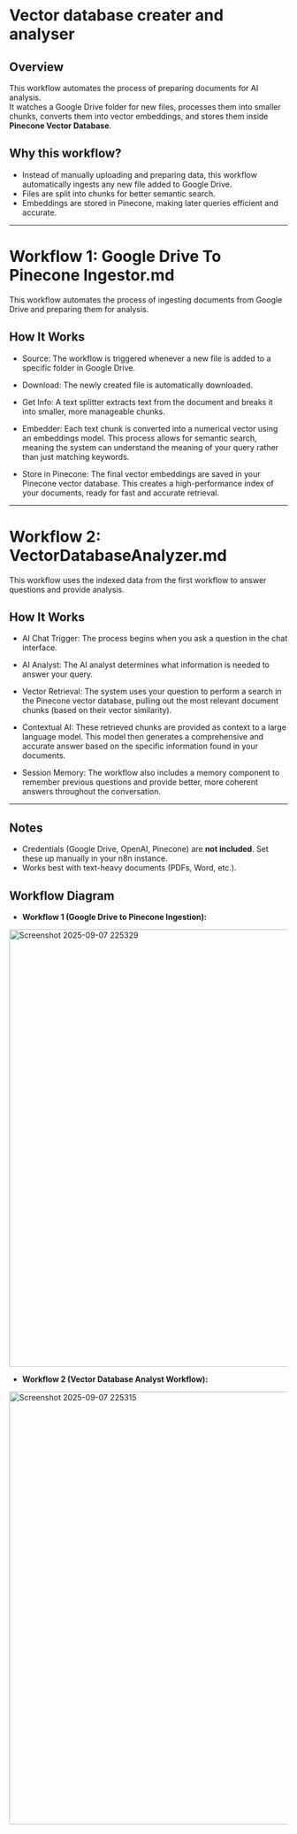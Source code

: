 # Vector database creater and analyser

## Overview
This workflow automates the process of preparing documents for AI analysis.  
It watches a Google Drive folder for new files, processes them into smaller chunks, converts them into vector embeddings, and stores them inside **Pinecone Vector Database**.  

## Why this workflow?
- Instead of manually uploading and preparing data, this workflow automatically ingests any new file added to Google Drive.  
- Files are split into chunks for better semantic search.  
- Embeddings are stored in Pinecone, making later queries efficient and accurate.  

---

# Workflow 1: Google Drive To Pinecone Ingestor.md
This workflow automates the process of ingesting documents from Google Drive and preparing them for analysis.

## How It Works
- Source: The workflow is triggered whenever a new file is added to a specific folder in Google Drive.

- Download: The newly created file is automatically downloaded.

- Get Info: A text splitter extracts text from the document and breaks it into smaller, more manageable chunks.

- Embedder: Each text chunk is converted into a numerical vector using an embeddings model. This process allows for semantic search, meaning the system can understand the meaning of your query rather than just matching keywords.

- Store in Pinecone: The final vector embeddings are saved in your Pinecone vector database. This creates a high-performance index of your documents, ready for fast and accurate retrieval.
---

# Workflow 2: VectorDatabaseAnalyzer.md
This workflow uses the indexed data from the first workflow to answer questions and provide analysis.

## How It Works
- AI Chat Trigger: The process begins when you ask a question in the chat interface.

- AI Analyst: The AI analyst determines what information is needed to answer your query.

- Vector Retrieval: The system uses your question to perform a search in the Pinecone vector database, pulling out the most relevant document chunks (based on their vector similarity).

- Contextual AI: These retrieved chunks are provided as context to a large language model. This model then generates a comprehensive and accurate answer based on the specific information found in your documents.

- Session Memory: The workflow also includes a memory component to remember previous questions and provide better, more coherent answers throughout the conversation.
---
## Notes
- Credentials (Google Drive, OpenAI, Pinecone) are **not included**. Set these up manually in your n8n instance.  
- Works best with text-heavy documents (PDFs, Word, etc.).

## Workflow Diagram
- **Workflow 1 (Google Drive to Pinecone Ingestion):** 
<img width="1540" height="791" alt="Screenshot 2025-09-07 225329" src="https://github.com/user-attachments/assets/707a85f8-a715-4741-a3aa-7ec877a2e9e4" />

- **Workflow 2 (Vector Database Analyst Workflow):** 
<img width="1301" height="783" alt="Screenshot 2025-09-07 225315" src="https://github.com/user-attachments/assets/ac7af864-394e-4341-aacb-c0cf21a309de" />

